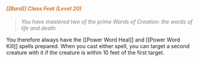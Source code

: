 #### *<span style="color:rgb(203, 123, 55)">[[Bard]] Class Feat (Level 20)</span>*

> *<span style="color:rgb(125, 125, 125)">You have mastered two of the prime Words of Creation: the words of life and death.</span>* 

You therefore always have the [[Power Word Heal]] and [[Power Word Kill]] spells prepared. When you cast either spell, you can target a second creature with it if the creature is within 10 feet of the first target.